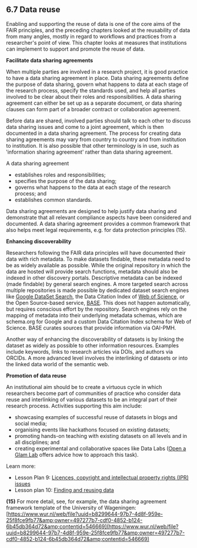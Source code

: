 ## 6.7 Data reuse

Enabling and supporting the reuse of data is one of the core aims of the FAIR principles, and the preceding chapters looked at the reusability of data from many angles, mostly in regard to workflows and practices from a researcher&#39;s point of view. This chapter looks at measures that institutions can implement to support and promote the reuse of data.

**Facilitate data sharing agreements**

When multiple parties are involved in a research project, it is good practice to have a data sharing agreement in place. Data sharing agreements define the purpose of data sharing, govern what happens to data at each stage of the research process, specify the standards used, and help all parties involved to be clear about their roles and responsibilities. A data sharing agreement can either be set up as a separate document, or data sharing clauses can form part of a broader contract or collaboration agreement.

Before data are shared, involved parties should talk to each other to discuss data sharing issues and come to a joint agreement, which is then documented in a data sharing agreement. The process for creating data sharing agreements may vary from country to country and from institution to institution. It is also possible that other terminology is in use, such as ‛information sharing agreement&#39; rather than data sharing agreement.

A data sharing agreement

- establishes roles and responsibilities;
- specifies the purpose of the data sharing;
- governs what happens to the data at each stage of the research process; and
- establishes common standards.

Data sharing agreements are designed to help justify data sharing and demonstrate that all relevant compliance aspects have been considered and documented. A data sharing agreement provides a common framework that also helps meet legal requirements, e.g. for data protection principles (15).

**Enhancing discoverability**

Researchers following the FAIR data principles will have documented their data with rich metadata. To make datasets findable, these metadata need to be as widely available as possible. While the original repository in which the data are hosted will provide search functions, metadata should also be indexed in other discovery portals. Descriptive metadata can be indexed (made findable) by general search engines. A more targeted search across multiple repositories is made possible by dedicated dataset search engines like [Google DataSet Search](https://datasetsearch.research.google.com/), the Data Citation Index of [Web of Science](http://www.webofscience.com/), or the Open Source-based service, [BASE](https://www.base-search.net/). This does not happen automatically, but requires conscious effort by the repository. Search engines rely on the mapping of metadata into their underlying metadata schemas, which are schema.org for Google and a custom Data Citation Index schema for Web of Science. BASE curates sources that provide information via OAI-PMH.

Another way of enhancing the discoverability of datasets is by linking the dataset as widely as possible to other information resources. Examples include keywords, links to research articles via DOIs, and authors via ORCIDs. A more advanced level involves the interlinking of datasets or into the linked data world of the semantic web.

**Promotion of data reuse**

An institutional aim should be to create a virtuous cycle in which researchers become part of communities of practice who consider data reuse and interlinking of various datasets to be an integral part of their research process. Activities supporting this aim include:

- showcasing examples of successful reuse of datasets in blogs and social media;
- organising events like hackathons focused on existing datasets;
- promoting hands-on teaching with existing datasets on all levels and in all disciplines; and
- creating experimental and collaborative spaces like Data Labs ([Open a Glam Lab](https://glamlabs.pubpub.org/) offers advice how to approach this task).

Learn more:

- Lesson Plan 9: [Licences, copyright and intellectual property rights (IPR) issues](../5FAIRlessonPlans/9LessonPlan.md)
- Lesson plan 10: [Finding and reusing data](../5FAIRlessonPlans/10LessonPlan.md)

**(15)** For more detail, see, for example, the data sharing agreement framework template of the University of Wageningen: [https://www.wur.nl/web/file?uuid=b8299644-97b7-4d8f-959e-25f8fce9fb77&amp;owner=497277b7-cdf0-4852-b124-6b45db364d72&amp;contentid=546669](https://www.wur.nl/web/file?uuid=b8299644-97b7-4d8f-959e-25f8fce9fb77&amp;owner=497277b7-cdf0-4852-b124-6b45db364d72&amp;contentid=546669)
